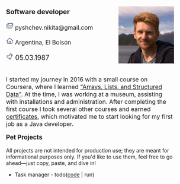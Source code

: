 <body>
<div style="align-content: center">
    <div style="margin-left: 25px; margin-top: 25px; margin-right: 25px">
        <div style="display: flex;max-width: 600px">
            <div style="flex:1; font-size: large; text-align: left;
                    margin-right: 10px; min-width: 230px">
               <!-- <p style="color: chocolate; font-size: x-large; font-weight: bold">Pyshchev Nikita</p> -->
                <p style="font-weight: bold">Software developer</p>
                <p style="font-size: medium">
                    <img src="static/icons/email.png" alt="photo style" width="20">
                    pyshchev.nikita@gmail.com</p>
                <p style="font-size: medium">
                    <img src="static/icons/home.png" alt="photo style" width="20">
                    Argentina, El Bolsón
                </p>
                <p>
                    <img src="static/icons/bird.png" alt="photo style" width="20">
                    <span>05.03.1987</span>
                </p>
            </div>
            <div style="max-width: 150px; flex:1">
                <p><img src="static/images/main.png" alt="main photo"></p>
            </div>
        </div>
        <div style="font-size: medium;">
            <p>
                I started my journey in 2016 with a small course on Coursera, where I learned
                <a href="static/file/courses/CourseraHJNNTR3SYD3C.pdf" target="blank">"Arrays, Lists, and Structured Data"</a>. 
                At the time, I was working at a museum, assisting with installations and administration. After completing the first course 
                I took several other courses and earned 
                <a href="static/views/certifications.html" target="blank">certificates</a>, 
                which motivated me to start looking for my first job as a Java developer.
            </p>
            <p>
            </p>
        </div>
        <div>
            <p style="font-weight: bold; font-size: larger">Pet Projects</p>
            <p>
                All projects are not intended for production use; they are meant for informational purposes only. 
                If you'd like to use them, feel free to go ahead—just copy, paste, and dive in!
            </p>
            <ul>
                <li>
                    <p>
                        Task manager - todo(<a href="https://github.com/neckcode/todo">code</a> | run)
                    </p>
                </li>
            </ul>
        </div>
    </div>
</div>
</body>
